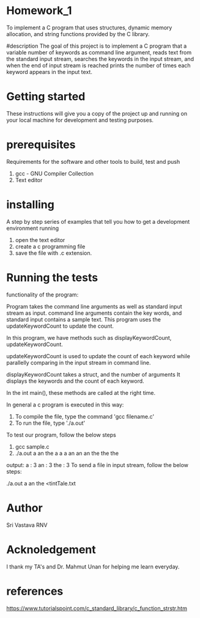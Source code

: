 # Homework_1
To implement a C program that uses structures, dynamic memory allocation, and  string functions provided by the C library.

#description
The goal of this project is to implement a C program that a variable number of 
keywords as command line argument, reads text from the standard input stream, 
searches the keywords in the input stream, and when the end of input stream is 
reached prints the number of times each keyword appears in the input text. 


# Getting started
These instructions will give you a copy of the project up and running on your local machine for development and testing purposes.
# prerequisites
Requirements for the software and other tools to build, test and push
1. gcc - GNU Compiler Collection
2. Text editor

# installing
A step by step series of examples that tell you how to get a development environment running
1. open the text editor
2. create a c programming file
3. save the file with .c extension.

# Running the tests

functionality of the program:

Program takes the command line arguments as well as standard input stream as input. command line arguments contain the key words, and standard input contains a sample text. This program uses the updateKeywordCount to update the count. 

In this program, we have methods such as displayKeywordCount, updateKeywordCount.

updateKeywordCount is used to update the count of each keyword while parallelly comparing in the input stream in command line. 

displayKeywordCount takes a struct, and the number of arguments
It displays the keywords and the count of each keyword. 

In the int main(), these methods are called at the right time. 


In general a c program is executed in this way:
1. To compile the file, type the command 'gcc filename.c'
2. To run the file, type './a.out'

To test our program, follow the below steps

1. gcc sample.c 
2. ./a.out a an the 
    a a a an an an the the the 
    
output: a   : 3
        an  : 3
        the : 3
To send a file in input stream, follow the below steps:

./a.out a an the <tintTale.txt

# Author
Sri Vastava RNV

# Acknoledgement

I thank my TA's and Dr. Mahmut Unan for helping me learn everyday. 

# references

https://www.tutorialspoint.com/c_standard_library/c_function_strstr.htm

